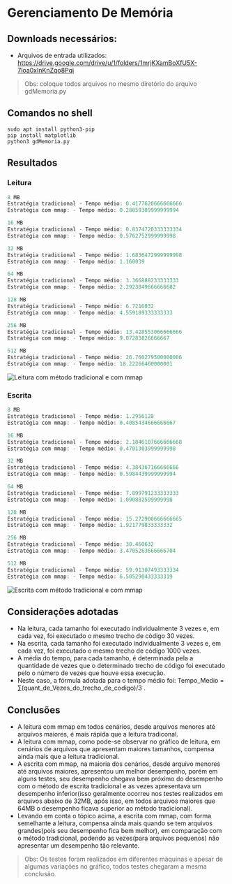 # Gerenciamento De Memória

## Downloads necessários:
* Arquivos de entrada utilizados: https://drive.google.com/drive/u/1/folders/1mrjKXamBoXfU5X-7loa0xInKnZqo8Pqi
> Obs: coloque todos arquivos no mesmo diretório do arquivo gdMemoria.py

## Comandos no shell
```shell
sudo apt install python3-pip
pip install matplotlib
python3 gdMemoria.py
```



## Resultados

### Leitura

```java
8 MB
Estratégia tradicional - Tempo médio: 0.4177620666666666
Estratégia com mmap: - Tempo médio: 0.28859309999999994

16 MB
Estratégia tradicional - Tempo médio: 0.8374720333333334
Estratégia com mmap: - Tempo médio: 0.5762752999999998

32 MB
Estratégia tradicional - Tempo médio: 1.6836472999999998
Estratégia com mmap: - Tempo médio: 1.160039

64 MB
Estratégia tradicional - Tempo médio: 3.366888233333333
Estratégia com mmap: - Tempo médio: 2.2923849666666682

128 MB
Estratégia tradicional - Tempo médio: 6.7216032
Estratégia com mmap: - Tempo médio: 4.559189333333333

256 MB
Estratégia tradicional - Tempo médio: 13.428553066666666
Estratégia com mmap: - Tempo médio: 9.07283826666667

512 MB
Estratégia tradicional - Tempo médio: 26.760279500000006
Estratégia com mmap: - Tempo médio: 18.22266400000001
```
![Leitura com método tradicional e com mmap](https://imgur.com/0ZIzndD.png)

### Escrita

```java
8 MB
Estratégia tradicional - Tempo médio: 1.2956128
Estratégia com mmap: - Tempo médio: 0.4085434666666667

16 MB
Estratégia tradicional - Tempo médio: 2.1846107666666668
Estratégia com mmap: - Tempo médio: 0.4701303999999998

32 MB
Estratégia tradicional - Tempo médio: 4.384367166666666
Estratégia com mmap: - Tempo médio: 0.5984439999999994

64 MB
Estratégia tradicional - Tempo médio: 7.899791233333333
Estratégia com mmap: - Tempo médio: 1.090882599999998

128 MB
Estratégia tradicional - Tempo médio: 15.272900666666665
Estratégia com mmap: - Tempo médio: 1.921779833333332

256 MB
Estratégia tradicional - Tempo médio: 30.460632
Estratégia com mmap: - Tempo médio: 3.4705263666666704

512 MB
Estratégia tradicional - Tempo médio: 59.91307493333334
Estratégia com mmap: - Tempo médio: 6.505290433333319
```
![Escrita com método tradicional e com mmap](https://imgur.com/AnBFHGY.png)

## Considerações adotadas

* Na leitura, cada tamanho foi executado individualmente 3 vezes e, em cada vez, foi executado o mesmo trecho de código 30 vezes.
* Na escrita, cada tamanho foi executado individualmente 3 vezes e, em cada vez, foi executado o mesmo trecho de código 1000 vezes.
* A média do tempo, para cada tamanho, é determinada pela a quantidade de vezes que o determinado trecho de código foi executado pelo o número de vezes que houve essa execução.
* Neste caso, a fórmula adotada para o tempo médio foi: Tempo_Medio = &#8721;(quant_de_Vezes_do_trecho_de_codigo)/3 .

## Conclusões
* A leitura com mmap em todos cenários, desde arquivos menores até arquivos maiores, é mais rápida que a leitura tradiconal.
* A leitura com mmap, como pode-se observar no gráfico de leitura, em cenários de arquivos que apresentam maiores tamanhos, compensa ainda mais que a leitura tradicional.
* A escrita com mmap, na maioria dos cenários, desde arquivo menores até arquivos maiores, apresentou um melhor desempenho, porém em alguns testes, seu desempenho chegava bem próximo do desempenho com o método de escrita tradicional e as vezes apresentava um desempenho inferior(isso geralmente ocorreu nos testes realizados em arquivos abaixo de 32MB, após isso, em todos arquivos maiores que 64MB o desempenho ficava superior ao método tradicional).
* Levando em conta o tópico acima, a escrita com mmap, com forma semelhante a leitura, compensa ainda mais quando se tem arquivos grandes(pois seu desempenho fica bem melhor), em comparação com o método tradicional, podendo as vezes(para arquivos pequenos) não apresentar um desempenho tão relevante.
> Obs: Os testes foram realizados em diferentes máquinas e apesar de algumas variações no gráfico, todos testes chegaram a mesma conclusão.
